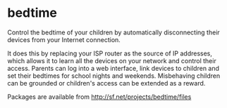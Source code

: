 bedtime
=======

Control the bedtime of your children by automatically disconnecting their devices from your Internet connection.

It does this by replacing your ISP router as the source of IP addresses, which allows it to learn all the devices on your network and control their access. Parents can log into a web interface, link devices to children and set their bedtimes for school nights and weekends. Misbehaving children can be grounded or children's access can be extended as a reward.

Packages are available from http://sf.net/projects/bedtime/files
